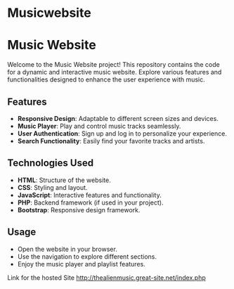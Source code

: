 # Musicwebsite

# Music Website

Welcome to the Music Website project! This repository contains the code for a dynamic and interactive music website. Explore various features and functionalities designed to enhance the user experience with music.

## Features

- **Responsive Design**: Adaptable to different screen sizes and devices.
- **Music Player**: Play and control music tracks seamlessly.
- **User Authentication**: Sign up and log in to personalize your experience.
- **Search Functionality**: Easily find your favorite tracks and artists.

## Technologies Used

- **HTML**: Structure of the website.
- **CSS**: Styling and layout.
- **JavaScript**: Interactive features and functionality.
- **PHP**: Backend framework (if used in your project).
- **Bootstrap**: Responsive design framework.


## Usage

- Open the website in your browser.
- Use the navigation to explore different sections.
- Enjoy the music player and playlist features.


Link for the hosted Site
http://thealienmusic.great-site.net/index.php

